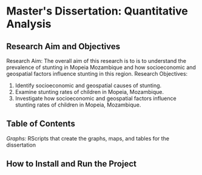 # Master's Dissertation: Quantitative Analysis

## Research Aim and Objectives
Research Aim: The overall aim of this research is to is to understand the prevalence of stunting in Mopeia Mozambique and how socioeconomic and geospatial factors influence stunting in this region.
Research Objectives:
1.	Identify socioeconomic and geospatial causes of stunting.
2.	Examine stunting rates of children in Mopeia, Mozambique.
3.	Investigate how socioeconomic and geospatial factors influence stunting rates of children in Mopeia, Mozambique.

## Table of Contents
*Graphs:* RScripts that create the graphs, maps, and tables for the dissertation
## How to Install and Run the Project
